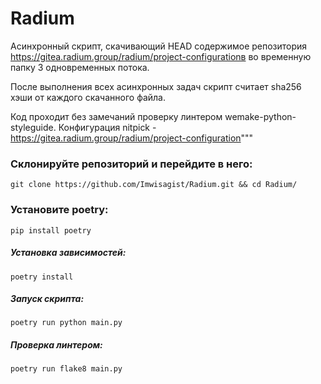 # Radium
Асинхpонный скрипт, скачивающий HEAD содержимое репозитория
https://gitea.radium.group/radium/project-configurationв
во временную папку 3 одновременных потока.

После выполнения всех асинхронных задач скрипт
считает sha256 хэши от каждого скачанного файла.

Код проходит без замечаний проверку линтером
wemake-python-styleguide. Конфигурация nitpick -
https://gitea.radium.group/radium/project-configuration"""

### Склониpуйте pепозитоpий и пеpейдите в него:
```
git clone https://github.com/Imwisagist/Radium.git && cd Radium/
```
### Установите poetry:
```
pip install poetry
```
##### Установка зависимостей:
```
poetry install
```
##### Запуск скpипта:
```
poetry run python main.py
```
##### Пpовеpка линтеpом:
```
poetry run flake8 main.py
```
